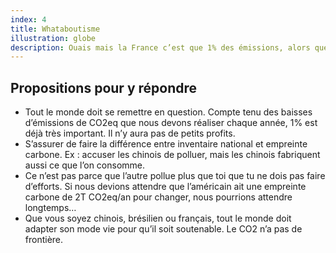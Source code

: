 ```yaml
---
index: 4
title: Whataboutisme
illustration: globe
description: Ouais mais la France c’est que 1% des émissions, alors que les chinois, hein ! Faudrait peut-être que eux ils commencent, après on verra. & Ouais mais l’avion c’est que 3% des émissions alors que t’as vu la voiture ?!
---
```


## Propositions pour y répondre

- Tout le monde doit se remettre en question. Compte tenu des baisses d’émissions de CO2eq que nous devons réaliser chaque année, 1% est déjà très important. Il n’y aura pas de petits profits.
- S’assurer de faire la différence entre inventaire national et empreinte carbone. Ex : accuser les chinois de polluer, mais les chinois fabriquent aussi ce que l’on consomme.
- Ce n’est pas parce que l’autre pollue plus que toi que tu ne dois pas faire d’efforts. Si nous devions attendre que l’américain ait une empreinte carbone de 2T CO2eq/an pour changer, nous pourrions attendre longtemps…
- Que vous soyez chinois, brésilien ou français, tout le monde doit adapter son mode vie pour qu’il soit soutenable. Le CO2 n’a pas de frontière.